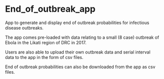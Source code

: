 # End_of_outbreak_app
App to generate and display end of outbreak probabilities for infectious disease outbreaks.  

The app comes pre-loaded with data relating to a small (8 case) outbreak of Ebola in the Likati region of DRC in 2017.  

Users are also able to upload their own outbreak data and serial interval data to the app in the form of csv files.  

End of outbreak probabilities can also be downloaded from the app as csv files.
